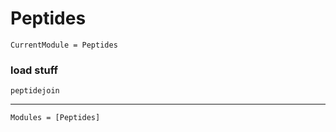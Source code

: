 # Peptides

```@meta
CurrentModule = Peptides
```


### load stuff

```@docs
peptidejoin
```

----

```@autodocs
Modules = [Peptides]
```

